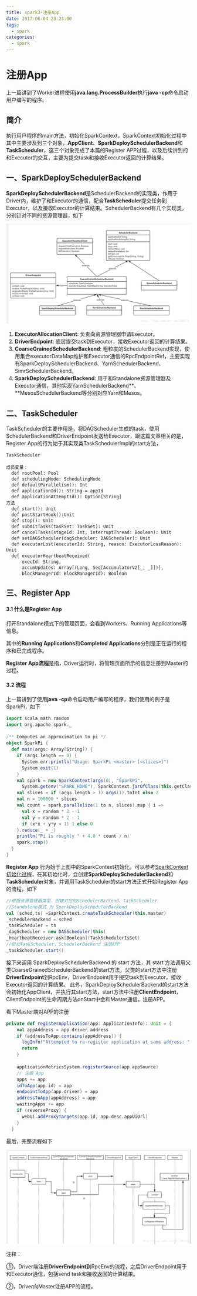 ```yaml
---
title: spark3-注册App
date: 2017-06-04 23:23:00
tags: 
  - spark
categories:
  - spark
---
```


# 注册App

上一篇讲到了Worker进程使用**java.lang.ProcessBuilder**执行**java -cp**命令启动用户编写的程序。

## 简介

执行用户程序的main方法，初始化SparkContext，SparkContext初始化过程中其中主要涉及到三个对象，**AppClient**、**SparkDeploySchedulerBackend**和**TaskScheduler**，这三个对象完成了本篇的Register APP过程，以及后续讲到的和Executor的交互，主要为提交task和接收Executor返回的计算结果。

## 一、SparkDeploySchedulerBackend

**SparkDeploySchedulerBackend**是SchedulerBackend的实现类，作用于Driver内，维护了和Executor的通信，配合**TaskScheduler**提交任务到Executor，以及接收Executor的计算结果。SchedulerBackend有几个实现类，分别针对不同的资源管理器，如下 

![SchedulerBackend类](3、注册App/SchedulerBackend类.png)

1. **ExecutorAllocationClient**: 负责向资源管理器申请Executor。
2. **DriverEndpoint**: 底层提交task到Executor，接收Executor返回的计算结果。
3. **CoarseGrainedSchedulerBackend**: 粗粒度的SchedulerBackend实现，使用集合executorDataMap维护和Executor通信的RpcEndpointRef，主要实现有SparkDeploySchedulerBackend、YarnSchedulerBackend、SimrSchedulerBackend。
4. **SparkDeploySchedulerBackend**: 用于和Standalone资源管理器及Executor通信，其他实现YarnSchedulerBackend**、**MesosSchedulerBackend等分别对应Yarn和Mesos。

## 二、TaskScheduler

TaskScheduler的主要作用是，将DAGScheduler生成的task，使用SchedulerBackend和DriverEndpoint发送给Executor，跟这篇文章相关的是，Register App的行为始于其实现类TaskSchedulerImpl的start方法，

```
TaskScheduler

成员变量：
  def rootPool: Pool
  def schedulingMode: SchedulingMode
  def defaultParallelism(): Int
  def applicationId(): String = appId
  def applicationAttemptId(): Option[String]
方法
  def start(): Unit
  def postStartHook():Unit
  def stop(): Unit
  def submitTasks(taskSet: TaskSet): Unit
  def cancelTasks(stageId: Int, interruptThread: Boolean): Unit
  def setDAGScheduler(dagScheduler: DAGScheduler): Unit
  def executorLost(executorId: String, reason: ExecutorLossReason): Unit
  def executorHeartbeatReceived(
      execId: String,
      accumUpdates: Array[(Long, Seq[AccumulatorV2[_, _]])],
      blockManagerId: BlockManagerId): Boolean
```



## 三、Register App

#### 3.1 什么是Register App

打开Standalone模式下的管理页面，会看到Workers、Running Applications等信息。 

其中的**Running Applications**和**Completed Applications**分别是正在运行的程序和已完成程序。

**Register App流程**是指，Driver运行时，将管理页面所示的信息注册到Master的过程。

#### 3.2 流程

上一篇讲到了使用**java -cp**命令启动用户编写的程序，我们使用的例子是SparkPi，如下 

```scala
import scala.math.random
import org.apache.spark._

/** Computes an approximation to pi */
object SparkPi {
  def main(args: Array[String]) {
    if (args.length == 0) {
      System.err.println("Usage: SparkPi <master> [<slices>]")
      System.exit(1)
    }
    val spark = new SparkContext(args(0), "SparkPi",
      System.getenv("SPARK_HOME"), SparkContext.jarOfClass(this.getClass))
    val slices = if (args.length > 1) args(1).toInt else 2
    val n = 100000 * slices
    val count = spark.parallelize(1 to n, slices).map { i =>
      val x = random * 2 - 1
      val y = random * 2 - 1
      if (x*x + y*y < 1) 1 else 0
    }.reduce(_ + _)
    println("Pi is roughly " + 4.0 * count / n)
    spark.stop()
  }
}
```

**Register App** 行为始于上图中的SparkContext初始化，可以参考[SparkContext初始化过程](http://blog.csdn.net/u011564172/article/details/54927873)，在其初始化时，会创建**SparkDeploySchedulerBackend**和**TaskScheduler**对象，并调用TaskScheduler的start方法正式开始Register App的流程，如下 

```scala
//根据资源管理器类型，创建对应的SchedulerBackend、TaskScheduler
//Standalone模式 为 SparkDeploySchedulerBackend
val (sched,ts) =SaprkContext.createTaskScheduler(this,master)
_schedulerBackend = sched
_taskScheduler = ts
_dagScheduler = new DAGScheduler(this)
_heartbeatReceiver.ask[Boolean](TaskSchedulerIsSet)
//启动TaskScheduler、SchedulerBackend 注册APP
_taskScheduler.start()
```

接下来调用 SparkDeploySchedulerBackend 的 start 方法，其 start 方法调用父类CoarseGrainedSchedulerBackend的start方法，父类的start方法中注册**DriverEndpoint**到RpcEnv，DriverEndpoint用于提交task到Executor，接收Executor返回的计算结果。 
此外，SparkDeploySchedulerBackend的start方法会初始化AppClient，并执行其start方法，start方法中注册**ClientEndpoint**，ClientEndpoint的生命周期方法onStart中会和Master通信，注册APP。

看下Master端对APP的注册 

```scala
private def registerApplication(app: ApplicationInfo): Unit = {
    val appAddress = app.driver.address
    if (addressToApp.contains(appAddress)) {
      logInfo("Attempted to re-register application at same address: " + appAddress)
      return
    }

    applicationMetricsSystem.registerSource(app.appSource)
    // 注册 App
    apps += app
    idToApp(app.id) = app
    endpointToApp(app.driver) = app
    addressToApp(appAddress) = app
    waitingApps += app
    if (reverseProxy) {
      webUi.addProxyTargets(app.id, app.desc.appUiUrl)
    }
  }
```

最后，完整流程如下 

![img](3、注册App/spark注册App.png)

注释：

①，Driver端注册**DriverEndpoint**到RpcEnv的流程，之后DriverEndpoint用于和Executor通信，包括send task和接收返回的计算结果。

②，Driver向Master注册APP的流程。

